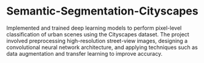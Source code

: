# Semantic-Segmentation-Cityscapes
Implemented and trained deep learning models to perform pixel-level classification of urban scenes using the Cityscapes dataset. The project involved preprocessing high-resolution street-view images, designing a convolutional neural network architecture, and applying techniques such as data augmentation and transfer learning to improve accuracy.
